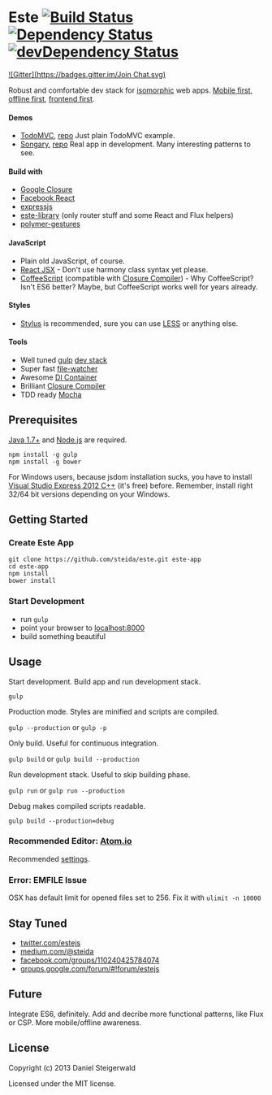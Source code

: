 # Este [![Build Status](https://secure.travis-ci.org/steida/este.png?branch=master)](http://travis-ci.org/steida/este) [![Dependency Status](https://david-dm.org/steida/este.png)](https://david-dm.org/steida/este) [![devDependency Status](https://david-dm.org/steida/este/dev-status.png)](https://david-dm.org/steida/este#info=devDependencies)
[![Gitter](https://badges.gitter.im/Join Chat.svg)](https://gitter.im/steida/este?utm_source=badge&utm_medium=badge&utm_campaign=pr-badge&utm_content=badge)

Robust and comfortable dev stack for [isomorphic](http://nerds.airbnb.com/isomorphic-javascript-future-web-apps/) web apps. [Mobile first](http://www.lukew.com/ff/entry.asp?933), [offline first](https://developer.chrome.com/apps/offline_apps), [frontend first](http://frontendfirst.com).

#### Demos
  - [TodoMVC](http://steida-este-todomvc.jit.su/), [repo](https://github.com/steida/este-todomvc) Just plain TodoMVC example.
  - [Songary](https://github.com/steida/songary), [repo](https://github.com/steida/songary) Real app in development. Many interesting patterns to see.

#### Build with
  - [Google Closure](https://developers.google.com/closure/library/)
  - [Facebook React](http://facebook.github.io/react/)
  - [expressjs](http://expressjs.com/)
  - [este-library](https://github.com/steida/este-library) (only router stuff and some React and Flux helpers)
  - [polymer-gestures](https://github.com/Polymer/polymer-gestures)

#### JavaScript
  - Plain old JavaScript, of course.
  - [React JSX](http://facebook.github.io/react/docs/jsx-in-depth.html) - Don't use harmony class syntax yet please.
  - [CoffeeScript](coffeescript.org) (compatible with [Closure Compiler](https://developers.google.com/closure/compiler/)) - Why CoffeeScript? Isn't ES6 better? Maybe, but CoffeeScript works well for years already.

#### Styles
  - [Stylus](http://learnboost.github.io/stylus/) is recommended, sure you can use [LESS](https://github.com/plus3network/gulp-less) or anything else.

#### Tools
  - Well tuned [gulp](http://gulpjs.com) [dev stack](https://github.com/steida/gulp-este)
  - Super fast [file-watcher](https://github.com/steida/este-watch)
  - Awesome [DI Container](https://github.com/steida/gulp-closure-dicontainer)
  - Brilliant [Closure Compiler](https://developers.google.com/closure/compiler/)
  - TDD ready [Mocha](http://visionmedia.github.io/mocha)

## Prerequisites
  [Java 1.7+](http://www.oracle.com/technetwork/java/javase/downloads/index.html) and [Node.js](http://nodejs.org) are required.
  ```shell
  npm install -g gulp
  npm install -g bower
  ```

For Windows users, because jsdom installation sucks, you have to install [Visual Studio Express 2012 C++](http://www.microsoft.com/en-us/download/details.aspx?id=34673) (it's free) before. Remember, install right 32/64 bit versions depending on your Windows.

## Getting Started

### Create Este App

  ```shell
  git clone https://github.com/steida/este.git este-app
  cd este-app
  npm install
  bower install
  ```

### Start Development

  - run ```gulp```
  - point your browser to [localhost:8000](http://localhost:8000)
  - build something beautiful

## Usage

  Start development. Build app and run development stack.

  ```gulp ```

  Production mode. Styles are minified and scripts are compiled.

  ```gulp --production``` or ```gulp -p```

  Only build. Useful for continuous integration.

  ```gulp build``` or ```gulp build --production```

  Run development stack. Useful to skip building phase.

  ```gulp run``` or ```gulp run --production```

  Debug makes compiled scripts readable.

  ```gulp build --production=debug```

### Recommended Editor: [Atom.io](http://atom.io)

Recommended [settings](https://github.com/steida/atom-io-settings).

### Error: EMFILE Issue

OSX has default limit for opened files set to 256. Fix it with ```ulimit -n 10000```

## Stay Tuned

  - [twitter.com/estejs](https://twitter.com/estejs)
  - [medium.com/@steida](https://medium.com/@steida)
  - [facebook.com/groups/110240425784074](https://www.facebook.com/groups/110240425784074/)
  - [groups.google.com/forum/#!forum/estejs](https://groups.google.com/forum/#!forum/estejs)

## Future

Integrate ES6, definitely. Add and decribe more functional patterns, like Flux or CSP. More mobile/offline awareness. 

## License
Copyright (c) 2013 Daniel Steigerwald

Licensed under the MIT license.
